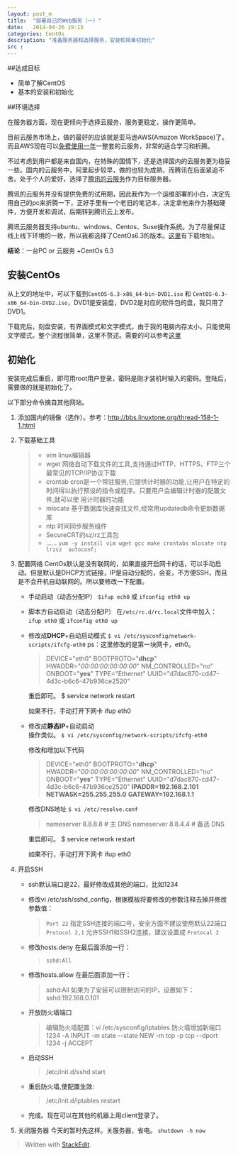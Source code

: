 ```yaml
---
layout: post_m
title:  "部署自己的Web服务（一）"
date:   2014-04-26 19:15
categories: CentOs
description: "准备服务器和选择服务，安装和简单初始化"
src : 
---
```


##达成目标

+ 简单了解CentOS
+ 基本的安装和初始化

##环境选择

在服务器方面，现在更倾向于选择云服务，服务更稳定，操作更简单。

目前云服务市场上，做的最好的应该就是亚马逊AWS(Amazon WorkSpace)了。而且AWS现在可以[免费使用一年][1]一整套的云服务，非常的适合学习和折腾。

不过考虑到用户都是来自国内，在特殊的国情下，还是选择国内的云服务更为稳妥一些。国内的云服务中，阿里起步较早，做的也较为成熟，而腾讯在后面紧追不舍。处于个人的爱好，选择了[腾讯的云服务][2]作为目标服务器。

腾讯的云服务并没有提供免费的试用期，因此我作为一个运维部署的小白，决定先用自己的pc来折腾一下，正好手里有一个老旧的笔记本，决定拿他来作为基础硬件，方便开发和调试，后期转到腾讯云上发布。

腾讯云服务器支持ubuntu、windows、Centos、Suse操作系统。为了尽量保证线上线下环境的一致，所以我都选择了CentOs6.3的版本。[这里][3]有下载地址。

**结论**：一台PC or  云服务 +CentOs 6.3

## 安装CentOs

从上文的地址中，可以下载到`CentOS-6.3-x86_64-bin-DVD1.iso` 和 `CentOS-6.3-x86_64-bin-DVD2.iso`，DVD1是安装盘，DVD2是对应的软件包的盘，我只用了DVD1。

下载完后，刻盘安装，有界面模式和文字模式，由于我的电脑内存太小，只能使用文字模式。整个流程很简单，这里不赘述。需要的可以参考[这里][4]


## 初始化

安装完成后重启，即可用root用户登录，密码是刚才装机时输入的密码。登陆后，需要做的就是初始化了。

以下部分命令摘自其他网站。


1. 添加国内的镜像（选作）。参考：http://bbs.linuxtone.org/thread-158-1-1.html
2. 下载基础工具 
    > + vim  linux编辑器
    > + wget 网络自动下载文件的工具,支持通过HTTP、HTTPS、FTP三个最常见的TCP/IP协议下载
    > + crontab  cron是一个常驻服务,它提供计时器的功能,让用户在特定的时间得以执行预设的指令或程序。只要用户会编辑计时器的配置文件,就可以使 用计时器的功能
    > + mlocate 基于数据库快速查找文件,经常用updatedb命令更新数据库
    > + ntp 时间同步服务组件
    > + SecureCRT的sz/rz工具包
    > + ……
    > `yum -y install vim wget gcc make crontabs mlocate ntp lrzsz  autoconf;`

3. 配置网络
    CentOs默认是没有联网的，如果直接开启网卡的话，可以手动启动。但是默认是DHCP方式链接，IP是自动分配的，会变，不方便SSH，而且是不会开机自动联网的。所以要修改一下配置。

    + 手动启动（动态分配IP）
        `$ifup ech0` 
        或
        `ifconfig eth0 up`
    + 脚本方自动启动（动态分配IP）
        在`/etc/rc.d/rc.local`文件中加入：
        `ifup eth0`
        或
        `ifconfig eth0 up`
    + 修改成**DHCP**+自动启动模式
        `$ vi /etc/sysconfig/network-scripts/ifcfg-eth0` ps：这里修改的是第一块网卡，eth0。
        > DEVICE="eth0"
        > BOOTPROTO="**dhcp**"
        > HWADDR="*00:00:00:00:00:00*"
        > NM_CONTROLLED="no"
        > ONBOOT="**yes**"
        > TYPE="Ethernet"
        > UUID="d7dac870-cd47-4d3c-b6c6-47b936ce2520"
        
        重启即可。
        $ service network restart
        
        如果不行，手动打开下网卡
        ifup eth0
        
    + 修改成**静态IP**+自动启动   
        操作类似。
        `$ vi /etc/sysconfig/network-scripts/ifcfg-eth0`
        
        修改和增加以下代码
        > DEVICE="eth0"
        > BOOTPROTO="**dhcp**"
        > HWADDR="*00:00:00:00:00:00*"
        > NM_CONTROLLED="no"
        > ONBOOT="**yes**"
        > TYPE="Ethernet"
        > UUID="d7dac870-cd47-4d3c-b6c6-47b936ce2520"
        > **IPADDR=192.168.2.101**
        > **NETWASK=255.255.255.0**
        > **GATEWAY=192.168.1.1**
        
        修改DNS地址
        `$ vi /etc/resolve.conf`
        > nameserver 8.8.8.8 # 主 DNS
        > nameserver 8.8.4.4 # 备选 DNS
        
        重启即可。
        $ service network restart
        
        如果不行，手动打开下网卡
        ifup eth0
        
4. 开启SSH
    + ssh默认端口是22，最好修改成其他的端口，比如1234
    + 修改vi /etc/ssh/sshd_config，根据模板将要修改的参数注释去掉并修改参数值：
    
        > `Port 22` 指定SSH连接的端口号，安全方面不建议使用默认22端口
        > `Protocol 2,1` 允许SSH1和SSH2连接，建议设置成 `Protocal 2`

    + 修改hosts.deny 在最后面添加一行：
        > `sshd:All`
    
    + 修改hosts.allow 在最后面添加一行：
        > sshd:All
        > 如果为了安装可以限制访问的IP，设置如下：
        > sshd:192.168.0.101
    
    + 开放防火墙端口
        > 编辑防火墙配置：vi /etc/sysconfig/iptables
        > 防火墙增加新端口1234
        > -A INPUT -m state --state NEW -m tcp -p tcp --dport 1234 -j ACCEPT
        
    + 启动SSH
        > /etc/init.d/sshd start

    + 重启防火墙,使配置生效:
        > /etc/init.d/iptables restart
    
    + 完成。现在可以在其他的机器上用client登录了。

5. 关闭服务器
    今天的暂时先这样。关服务器，省电。
    `shutdown -h now` 
        
> Written with [StackEdit](https://stackedit.io/).


  [1]: http://aws.amazon.com/cn/free/
  [2]: http://manage.qcloud.com/shoppingcart/shop.php?tab=cvm
  [3]: http://www.centoscn.com/CentosSoft/iso/2013/0720/370.html
  [4]: http://www.cnblogs.com/highend/archive/2012/12/03/centos_6_3_x86_64_install.html
